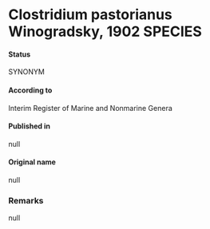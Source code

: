 Clostridium pastorianus Winogradsky, 1902 SPECIES
=======

#### Status
SYNONYM

#### According to
Interim Register of Marine and Nonmarine Genera

#### Published in
null

#### Original name
null

### Remarks
null